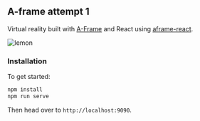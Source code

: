 ## A-frame attempt 1

Virtual reality built with
[A-Frame](https://aframe.io) and React using
[aframe-react](https://github.com/ngokevin/aframe-react).

![lemon](https://cloud.githubusercontent.com/assets/674727/19344103/ccfb503a-90ed-11e6-9147-fef00fb4a342.gif)

### Installation

To get started:

```bash
npm install
npm run serve
```

Then head over to `http://localhost:9090`.
